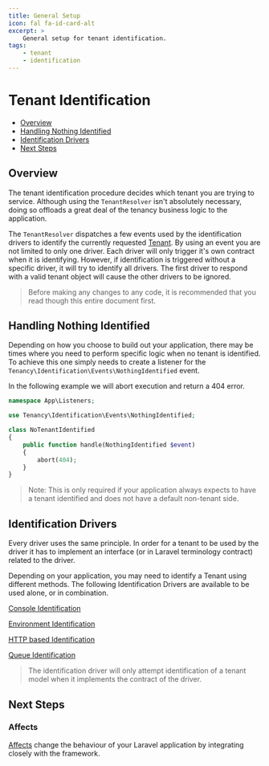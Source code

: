 ```yaml
---
title: General Setup
icon: fal fa-id-card-alt
excerpt: >
    General setup for tenant identification.
tags:
    - tenant
    - identification
---
```


# Tenant Identification

- [Overview](#overview)
- [Handling Nothing Identified](#handling-nothing-identified)
- [Identification Drivers](#identification-drivers)
- [Next Steps](#next-steps)

## Overview

The tenant identification procedure decides which tenant you are trying to service. Although using the `TenantResolver` isn't absolutely necessary, doing so offloads a great deal of the tenancy business logic to the application.

The `TenantResolver` dispatches a few events used by the identification drivers to identify the currently requested [Tenant](tenant-what-is). By using an event you are not limited to only one driver. Each driver will only trigger it's own contract when it is identifying. However, if identification is triggered without a specific driver, it will try to identify all drivers. The first driver to respond with a valid tenant object will cause the other drivers to be ignored.

> Before making any changes to any code, it is recommended that you read though this entire document first.

## Handling Nothing Identified

Depending on how you choose to build out your application, there may be times where you need to perform 
specific logic when no tenant is identified. To achieve this one simply needs to create a listener for the `Tenancy\Identification\Events\NothingIdentified` event.

In the following example we will abort execution and return a 404 error.

```php
namespace App\Listeners;

use Tenancy\Identification\Events\NothingIdentified;

class NoTenantIdentified 
{
    public function handle(NothingIdentified $event) 
    {
        abort(404);
    }
}
```

> Note: This is only required if your application always expects to have a tenant identified and does not have a default non-tenant side.

## Identification Drivers

Every driver uses the same principle. In order for a tenant to be used by the driver it has to implement an interface (or in Laravel terminology contract) related to the driver.

Depending on your application, you may need to identify a Tenant using different methods. The following Identification Drivers are available to be used alone, or in combination.

[Console Identification](identification-console)

[Environment Identification](identification-environment)

[HTTP based Identification](identification-http)

[Queue Identification](identification-queue)

> The identification driver will only attempt identification of a tenant model when it implements the contract of the driver.

## Next Steps

### Affects

[Affects](affects-general) change the behaviour of your Laravel application by integrating closely with the framework.